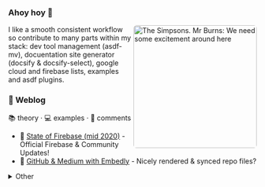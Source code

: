 ### Ahoy hoy 👋

<img src="https://media.giphy.com/media/l2Je2crmuKEpVHpv2/giphy.gif"
	align="right"
	width="250"
	style="border-radius: 6px"
	alt="The Simpsons. Mr Burns: We need some excitement around here">

I like a smooth consistent workflow so contribute to many parts within my stack: dev tool management (asdf-mv), docuentation site generator (docsify & docsify-select), google cloud and firebase lists, examples and asdf plugins.

### 📝 Weblog

📚 theory · 💻 examples · 💬 comments
 
- 💬 [State of Firebase (mid 2020)](https://medium.com/@jthegedus/state-of-firebase-mid-2020-d93a627cdb6c) - Official Firebase & Community Updates!
- 💬 [GitHub & Medium with Embedly](https://medium.com/@jthegedus/github-medium-with-embedly-30d9115af585) - Nicely rendered & synced repo files?

<details>
<summary>Other</summary>

- 💬 [State of Firebase (mid 2019)](https://codeburst.io/the-state-of-firebase-mid-2019-2b002c458d70) - Cloud Next & Google I/O 2019 updates
- 💻 [GraphQL on Cloud Functions for Firebase](https://medium.com/@jthegedus/graphql-on-cloud-functions-for-firebase-153fe7b02ea5) - Hassle-free GraphQL on FaaS
- 💻 [Express.js on Cloud Functions for Firebase](https://medium.com/@jthegedus/express-js-on-cloud-functions-for-firebase-f76b5506179) - Auto-scaling APIs in seconds
- 💻 [Berglas with Node.js on Cloud Run](https://medium.com/@jthegedus/berglas-with-node-js-on-cloud-run-d7cecfa5aa49) - Runtime Secret Decryption with Golang & Node.js
- 💬 [The 3 best features of Google Cloud Run](https://medium.com/weareservian/3-best-features-of-google-cloud-run-546e367242ea) - King of Serverless Compute?
- 💬 [The State of Cloud Functions (mid 19)](https://medium.com/weareservian/the-state-of-cloud-functions-mid-19-13d2d927d23b) - Google Next 19 in a Nutshell
- 💬 [State of Firebase (late 2018)](https://medium.com/@jthegedus/the-state-of-firebase-late-18-e74e6d4a940e) - 2018 Releases & Improvements
- 💬 [Awesome Firebase](https://medium.com/@jthegedus/awesome-firebase-6876cb9563e4) - List of Firebase talks, tools, examples & articles
- 📚 [Babel & preset-env](https://medium.com/@jthegedus/babel-and-preset-env-cbc0bbf06b8f) - Compile to environments, not specifications
- 📚 [Firebase Package Names and Bundle Sizes](https://medium.com/@jthegedus/firebase-package-names-and-bundle-sizes-ec10cede63f1) - Stop fanning the flames of that bundle size!
- 💻 [Cron & Cloud Functions for Firebase](https://medium.com/@jthegedus/cron-cloud-functions-for-firebase-724728b1683a) - The Serverless Cron we wanted!

#### Cloud Functions for Firebase with Compiled Code

- 📚 [Cloud Functions for Firebase with Compiled Code](https://medium.com/@jthegedus/cloud-functions-for-firebase-with-compiled-code-e234e83462dc) - ES6, ES7, Flow, TypeScript, Babel & ParcelJS
- 💻 [Part 1: Cloud Functions for Firebase with Babel, Flow & TypeScript](https://medium.com/@jthegedus/cloud-functions-for-firebase-with-babel-flow-typescript-796606628d37) - Target your Node Runtimes!
- 💻 [Part 2: Cloud Functions for Firebase with Flow, TypeScript & ReasonML via ParcelJS](https://medium.com/@jthegedus/cloud-functions-for-firebase-with-flow-typescript-reasonml-via-parceljs-bf94dd5b325c) - Bundle your Cloud Function Code!

#### Hardware

- 💻 [Ubuntu 20.04 on Lenovo ThinkPad E485](https://medium.com/@jthegedus/ubuntu-20-04-on-lenovo-thinkpad-e485-844e511d5add) - It just works!
- 💻 [PopOS 19.04 on Lenovo ThinkPad E485](https://medium.com/@jthegedus/popos-19-04-on-lenovo-thinkpad-e485-ac3951199132) - Same problems, same solution
- 💻 [Ubuntu 19.04 on Lenovo ThinkPad E485](https://medium.com/@jthegedus/ubuntu-19-04-lts-on-lenovo-thinkpad-e485-bf2d6cfd9cad) - Stop Ubuntu from hanging itself on boot
- 💻 [Ubuntu 18.04 LTS on Lenovo ThinkPad E485](https://medium.com/@jthegedus/ubuntu-18-04-lts-on-lenovo-thinkpad-e485-15e1d601473f) - Stop Ubuntu from hanging itself on boot
- 💻 [Ubuntu 18.04 LTS on a Dell XPS 15](https://medium.com/@jthegedus/ubuntu-18-04-lts-on-a-dell-xps-15-db4dcee9a2f9) - Stop Ubuntu from hanging itself on login

#### Other posts

- 💬 [Medium Featured Images & Gifs](https://medium.com/@jthegedus/medium-featured-images-gifs-addeb18ebc3f) - Dimensions and ratios
- 💻 [Ubuntu Terminal on Windows](https://medium.com/@jthegedus/ubuntu-terminal-on-windows-b8c8558d302c) - Windows Subsystem for Linux (WSL) & VSCode

#### Deprecated or TBD

- [Exploring Cloud Functions for Firebase](https://codeburst.io/exploring-cloud-functions-for-firebase-cdf62297349e) - First time FaaS
- DEPRECATED [ES6 in Cloud Functions for Firebase](https://codeburst.io/es6-in-cloud-functions-for-firebase-959b35e31cb0) - Modern language features for modern microservices
- [ES6+ in Cloud Functions for Firebase #2](https://medium.com/@jthegedus/es6-in-cloud-functions-for-firebase-2-415d15205468) - Babel Boogaloo!
- DEPRECATED [Express.js on Cloud Functions for Firebase](https://codeburst.io/express-js-on-cloud-functions-for-firebase-86ed26f9144c) - Exactly what you would expect, almost…
- DEPRECATED [GraphQL Server on Cloud Functions for Firebase](https://codeburst.io/graphql-server-on-cloud-functions-for-firebase-ae97441399c0) - The smoothest GraphQL on FaaS DX to date!
- [Next.js on Cloud Functions for Firebase with Firebase Hosting](https://codeburst.io/next-js-on-cloud-functions-for-firebase-with-firebase-hosting-7911465298f2) - SSR with Clean URLs

</details>
